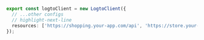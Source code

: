 ```ts title="libraries/logto.ts"
export const logtoClient = new LogtoClient({
  // ...other configs
  // highlight-next-line
  resources: ['https://shopping.your-app.com/api', 'https://store.your-app.com/api'], // 添加 API 资源
});
```
